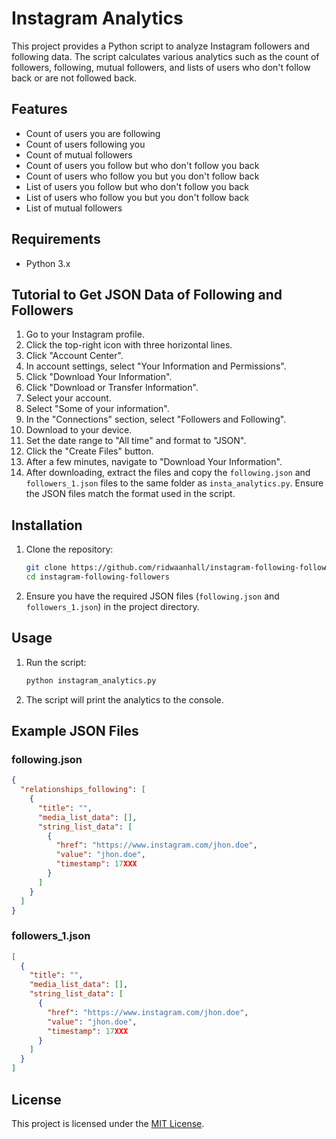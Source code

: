 # Instagram Analytics

This project provides a Python script to analyze Instagram followers and following data. The script calculates various analytics such as the count of followers, following, mutual followers, and lists of users who don't follow back or are not followed back.

## Features

- Count of users you are following
- Count of users following you
- Count of mutual followers
- Count of users you follow but who don't follow you back
- Count of users who follow you but you don't follow back
- List of users you follow but who don't follow you back
- List of users who follow you but you don't follow back
- List of mutual followers

## Requirements

- Python 3.x

## Tutorial to Get JSON Data of Following and Followers

1. Go to your Instagram profile.
2. Click the top-right icon with three horizontal lines.
3. Click "Account Center".
4. In account settings, select "Your Information and Permissions".
5. Click "Download Your Information".
6. Click "Download or Transfer Information".
7. Select your account.
8. Select "Some of your information".
9. In the "Connections" section, select "Followers and Following".
10. Download to your device.
11. Set the date range to "All time" and format to "JSON".
12. Click the "Create Files" button.
13. After a few minutes, navigate to "Download Your Information".
14. After downloading, extract the files and copy the `following.json` and `followers_1.json` files to the same folder as `insta_analytics.py`. Ensure the JSON files match the format used in the script.

## Installation

1. Clone the repository:

    ```sh
    git clone https://github.com/ridwaanhall/instagram-following-followers.git
    cd instagram-following-followers
    ```

2. Ensure you have the required JSON files (`following.json` and `followers_1.json`) in the project directory.

## Usage

1. Run the script:

    ```sh
    python instagram_analytics.py
    ```

2. The script will print the analytics to the console.

## Example JSON Files

### following.json

```json
{
  "relationships_following": [
    {
      "title": "",
      "media_list_data": [],
      "string_list_data": [
        {
          "href": "https://www.instagram.com/jhon.doe",
          "value": "jhon.doe",
          "timestamp": 17XXX
        }
      ]
    }
  ]
}
```

### followers_1.json

```json
[
  {
    "title": "",
    "media_list_data": [],
    "string_list_data": [
      {
        "href": "https://www.instagram.com/jhon.doe",
        "value": "jhon.doe",
        "timestamp": 17XXX
      }
    ]
  }
]
```

## License

This project is licensed under the [MIT License](LICENSE).
